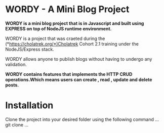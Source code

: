 # WORDY - A Mini Blog Project

**WORDY is a mini blog project that is in Javascript and built using EXPRESS on top of NodeJS runtime environment.**

WORDY is a project that was craeted during the (*https://cholatrek.org/*)Cholatrek Cohort 2.1 training under the NodeJS/Express stack.

WORDY allows anyone to publish blogs without having to undergo any validation.

**WORDY contains features that implements the HTTP CRUD operations.Which means users can create , read , update and delete posts.**

# Installation

Clone the project into your desired folder using the following command
...
git clone <remote-link>
...
